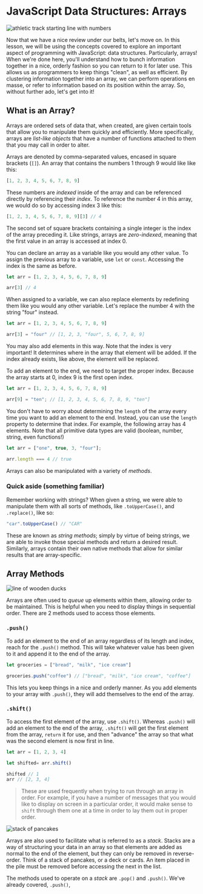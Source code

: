 # JavaScript Data Structures: Arrays

![athletic track starting line with numbers](https://res.cloudinary.com/btvca/image/upload/v1605535961/athletic-field-1867053_1280_tga7m9.jpg)


Now that we have a nice review under our belts, let's move on. In this lesson, we will be using the concepts covered to explore an important aspect of programming with JavaScript: data structures. Particularly, arrays! When we're done here, you'll understand how to bunch information together in a nice, orderly fashion so you can return to it for later use. This allows us as programmers to keep things "clean", as well as efficient. By clustering information together into an array, we can perform operations en masse, or refer to information based on its position within the array. So, without further ado, let's get into it!

## What is an Array?

Arrays are ordered sets of data that, when created, are given certain tools that allow you to manipulate them quickly and efficiently. More specifically, arrays are *list-like objects* that have a number of functions attached to them that you may call in order to alter.

Arrays are denoted by comma-separated values, encased in square brackets (`[]`). An array that contains the numbers 1 through 9 would like like this:

```js
[1, 2, 3, 4, 5, 6, 7, 8, 9]
```

These numbers are *indexed* inside of the array and can be referenced directly by referencing their *index*. To reference the number 4 in this array, we would do so by accessing index 3 like this:

```js
[1, 2, 3, 4, 5, 6, 7, 8, 9][3] // 4
```

The second set of square brackets containing a single integer is the index of the array preceding it. Like strings, arrays are *zero-indexed*, meaning that the first value in an array is accessed at index 0. 

You can declare an array as a variable like you would any other value. To assign the previous array to a variable, use `let` or `const`. Accessing the index is the same as before. 

```js
let arr = [1, 2, 3, 4, 5, 6, 7, 8, 9]

arr[3] // 4
```

When assigned to a variable, we can also replace elements by redefining them like you would any other variable. Let's replace the number 4 with the string "four" instead.

```js
let arr = [1, 2, 3, 4, 5, 6, 7, 8, 9]

arr[3] = "four" // [1, 2, 3, "four", 5, 6, 7, 8, 9]
```

You may also add elements in this way. Note that the index is very important! It determines where in the array that element will be added. If the index already exists, like above, the element will be replaced.

To add an element to the end, we need to target the proper index. Because the array starts at 0, index 9 is the first open index. 

```js
let arr = [1, 2, 3, 4, 5, 6, 7, 8, 9]

arr[9] = "ten"; // [1, 2, 3, 4, 5, 6, 7, 8, 9, "ten"]
```

You don't have to worry about determining the `length` of the array every time you want to add an element to the end. Instead, you can use the `length` property to determine that index. For example, the following array has 4 elements. Note that all primitive data types are valid (boolean, number, string, even functions!)

```js
let arr = ["one", true, 3, "four"];

arr.length === 4 // true
```

Arrays can also be manipulated with a variety of *methods*.

### Quick aside (something familiar)
Remember working with strings? When given a string, we were able to manipulate them with all sorts of methods, like `.toUpperCase()`, and `.replace()`, like so:

```js
"car".toUpperCase() // "CAR"
```

These are known as *string methods*; simply by virtue of being strings, we are able to invoke those special methods and return a desired result. Similarly, arrays contain their own native methods that allow for similar results that are array-specific.

## Array Methods
![line of wooden ducks](https://res.cloudinary.com/btvca/image/upload/v1605737181/duck-3217049_1280_ttqf9m.jpg)

Arrays are often used to *queue* up elements within them, allowing order to be maintained. This is helpful when you need to display things in sequential order. There are 2 methods used to access those elements.

### `.push()`

To add an element to the end of an array regardless of its length and index, reach for the `.push()` method. This will take whatever value has been given to it and append it to the end of the array.

```js
let groceries = ["bread", "milk", "ice cream"]

groceries.push("coffee") // ["bread", "milk", "ice cream", "coffee"]
```

This lets you keep things in a nice and orderly manner. As you add elements to your array with `.push()`, they will add themselves to the end of the array.

### `.shift()`

To access the first element of the array, use `.shift()`. Whereas `.push()` will add an element to the end of the array, `.shift()` will get the first element from the array, `return` it for use, and then "advance" the array so that what was the second element is now first in line.

```js
let arr = [1, 2, 3, 4]

let shifted= arr.shift()

shifted // 1
arr // [2, 3, 4]
```

> These are used frequently when trying to run through an array in order. For example, if you have a number of messages that you would like to display on screen in a particular order, it would make sense to `shift` through them one at a time in order to lay them out in proper order.

![stack of pancakes](https://res.cloudinary.com/btvca/image/upload/v1605735799/pancake-3099315_1280_xyr1kf.jpg)

Arrays are also used to facilitate what is referred to as a *stack*. Stacks are a way of structuring your data in an array so that elements are added as normal to the end of the element, but they can only be removed in reverse-order.  Think of a stack of pancakes, or a deck or cards. An item placed in the pile must be removed before accessing the next in the list.

The methods used to operate on a *stack* are `.pop()` and `.push()`. We've already covered, `.push()`, 